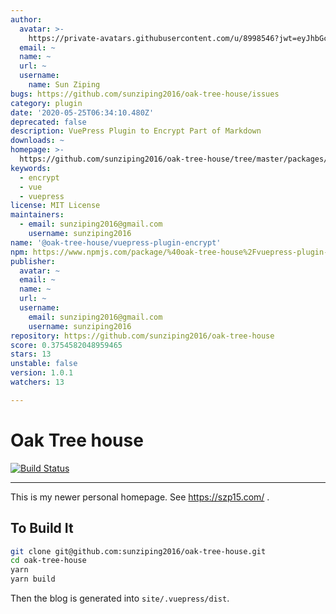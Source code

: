 ```yaml
---
author:
  avatar: >-
    https://private-avatars.githubusercontent.com/u/8998546?jwt=eyJhbGciOiJIUzI1NiIsInR5cCI6IkpXVCJ9.eyJpc3MiOiJnaXRodWIuY29tIiwiYXVkIjoicmF3LmdpdGh1YnVzZXJjb250ZW50LmNvbSIsImtleSI6ImtleTEiLCJleHAiOjE3MzQ2NzM0NDAsIm5iZiI6MTczNDY3MjI0MCwicGF0aCI6Ii91Lzg5OTg1NDYifQ.59TDrq6SV3A08TAa9ngvx2lqlBvkDkNTfMTdcTcykB4&v=4
  email: ~
  name: ~
  url: ~
  username:
    name: Sun Ziping
bugs: https://github.com/sunziping2016/oak-tree-house/issues
category: plugin
date: '2020-05-25T06:34:10.480Z'
deprecated: false
description: VuePress Plugin to Encrypt Part of Markdown
downloads: ~
homepage: >-
  https://github.com/sunziping2016/oak-tree-house/tree/master/packages/%40oak-tree-house/vuepress-plugin-encrypt#readme
keywords:
  - encrypt
  - vue
  - vuepress
license: MIT License
maintainers:
  - email: sunziping2016@gmail.com
    username: sunziping2016
name: '@oak-tree-house/vuepress-plugin-encrypt'
npm: https://www.npmjs.com/package/%40oak-tree-house%2Fvuepress-plugin-encrypt
publisher:
  avatar: ~
  email: ~
  name: ~
  url: ~
  username:
    email: sunziping2016@gmail.com
    username: sunziping2016
repository: https://github.com/sunziping2016/oak-tree-house
score: 0.3754582048959465
stars: 13
unstable: false
version: 1.0.1
watchers: 13

---
```


# Oak Tree house

[![Build Status](https://travis-ci.com/sunziping2016/oak-tree-house.svg?branch=master)](https://travis-ci.com/sunziping2016/oak-tree-house)

****
This is my newer personal homepage. See <https://szp15.com/> .

## To Build It

```bash
git clone git@github.com:sunziping2016/oak-tree-house.git
cd oak-tree-house
yarn
yarn build
```

Then the blog is generated into `site/.vuepress/dist`.
